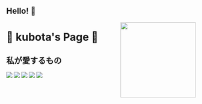 ## Hello! 👋

<img align='right' src='https://user-images.githubusercontent.com/5713670/87202985-820dcb80-c2b6-11ea-9f56-7ec461c497c3.gif' width='200'>

# 🍕 kubota's Page 🍣

## 私が愛するもの

![](https://img.shields.io/badge/-x64dbg-lightgrey)
![](https://img.shields.io/badge/-Low_Level_Programming-green)
![](https://img.shields.io/badge/-OS_Internals-red)
![](https://img.shields.io/badge/the_japanese_culture-flat)
![](https://img.shields.io/badge/security-flat-black)


